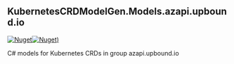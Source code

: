 ## KubernetesCRDModelGen.Models.azapi.upbound.io
[![Nuget](https://img.shields.io/nuget/vpre/KubernetesCRDModelGen.Models.azapi.upbound.io.svg?style=flat-square)](https://www.nuget.org/packages/KubernetesCRDModelGen.Models.azapi.upbound.io)[![Nuget)](https://img.shields.io/nuget/dt/KubernetesCRDModelGen.Models.azapi.upbound.io.svg?style=flat-square)](https://www.nuget.org/packages/KubernetesCRDModelGen.Models.azapi.upbound.io)

C# models for Kubernetes CRDs in group azapi.upbound.io